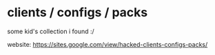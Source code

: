 # clients / configs / packs
some kid's collection i found :/

website: https://sites.google.com/view/hacked-clients-configs-packs/
